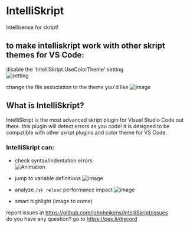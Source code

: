 # IntelliSkript
 Intellisense for skript!

## to make intelliskript work with other skript themes for VS Code:
disable the 'IntelliSkript.UseColorTheme' setting<br>
![setting](https://user-images.githubusercontent.com/50964021/205459970-b192de41-d5ad-4353-a734-9d6a39f1c3fe.gif)

change the file association to the theme you'd like
![image](https://user-images.githubusercontent.com/50964021/205463033-63696532-1713-447a-a13c-b21f06b4bd13.png)

## What is IntelliSkript?

IntelliSkript is the most advanced skript plugin for Visual Studio Code out there. this plugin will detect errors as you code! it is designed to be compatible with other skript plugins and color theme for VS Code.
### IntelliSkript can:

- check syntax/indentation errors<br>
![Animation](https://user-images.githubusercontent.com/50964021/204584349-18d29e3a-ed19-4f58-99be-f9e0d4fda7cf.gif)

- jump to variable definitions
![image](https://user-images.githubusercontent.com/50964021/204463996-8b9ee466-41a5-45f9-bedd-e3fa9b320771.png)

- analyze `/sk reload` performance impact
![image](https://user-images.githubusercontent.com/50964021/204579516-09165dba-7638-4307-a51b-f275c3c20643.png)

- smart highlight
(image to come)

report issues at https://github.com/johnheikens/IntelliSkript/issues<br>
do you have any question? go to https://pex.li/discord
